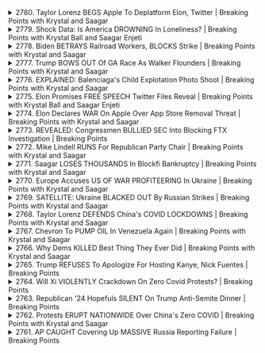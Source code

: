 <details>
<summary>2780. Taylor Lorenz BEGS Apple To Deplatform Elon, Twitter | Breaking Points with Krystal and Saagar</summary><br>

<a href="https://www.youtube.com/watch?v=hqEM2F9-U2k" target="_blank">
    <img src="https://img.youtube.com/vi/hqEM2F9-U2k/maxresdefault.jpg" 
        alt="[Youtube]" width="200">
</a>

# Taylor Lorenz BEGS Apple To Deplatform Elon, Twitter | Breaking Points with Krystal and Saagar


</details>

<details>
<summary>2779. Shock Data: Is America DROWNING In Loneliness? | Breaking Points with Krystal Ball and Saagar Enjeti</summary><br>

<a href="https://www.youtube.com/watch?v=PyTkBzlJSs8" target="_blank">
    <img src="https://img.youtube.com/vi/PyTkBzlJSs8/maxresdefault.jpg" 
        alt="[Youtube]" width="200">
</a>

# Shock Data: Is America DROWNING In Loneliness? | Breaking Points with Krystal Ball and Saagar Enjeti


</details>

<details>
<summary>2778. Biden BETRAYS Railroad Workers, BLOCKS Strike | Breaking Points with Krystal and Saagar</summary><br>

<a href="https://www.youtube.com/watch?v=WXhZ5XbnkGc" target="_blank">
    <img src="https://img.youtube.com/vi/WXhZ5XbnkGc/maxresdefault.jpg" 
        alt="[Youtube]" width="200">
</a>

# Biden BETRAYS Railroad Workers, BLOCKS Strike | Breaking Points with Krystal and Saagar


</details>

<details>
<summary>2777. Trump BOWS OUT Of GA Race As Walker Flounders | Breaking Points with Krystal and Saagar</summary><br>

<a href="https://www.youtube.com/watch?v=H4sggagsu_U" target="_blank">
    <img src="https://img.youtube.com/vi/H4sggagsu_U/maxresdefault.jpg" 
        alt="[Youtube]" width="200">
</a>

# Trump BOWS OUT Of GA Race As Walker Flounders | Breaking Points with Krystal and Saagar


</details>

<details>
<summary>2776. EXPLAINED: Balenciaga's Child Explotation Photo Shoot | Breaking Points with Krystal and Saagar</summary><br>

<a href="https://www.youtube.com/watch?v=_NCCgGK3gaA" target="_blank">
    <img src="https://img.youtube.com/vi/_NCCgGK3gaA/maxresdefault.jpg" 
        alt="[Youtube]" width="200">
</a>

# EXPLAINED: Balenciaga's Child Explotation Photo Shoot | Breaking Points with Krystal and Saagar


</details>

<details>
<summary>2775. Elon Promises FREE SPEECH Twitter Files Reveal | Breaking Points with Krystal Ball and Saagar Enjeti</summary><br>

<a href="https://www.youtube.com/watch?v=T3brpi2H5KY" target="_blank">
    <img src="https://img.youtube.com/vi/T3brpi2H5KY/maxresdefault.jpg" 
        alt="[Youtube]" width="200">
</a>

# Elon Promises FREE SPEECH Twitter Files Reveal | Breaking Points with Krystal Ball and Saagar Enjeti


</details>

<details>
<summary>2774. Elon Declares WAR On Apple Over App Store Removal Threat | Breaking Points with Krystal and Saagar</summary><br>

<a href="https://www.youtube.com/watch?v=ecbXjwPu3UE" target="_blank">
    <img src="https://img.youtube.com/vi/ecbXjwPu3UE/maxresdefault.jpg" 
        alt="[Youtube]" width="200">
</a>

# Elon Declares WAR On Apple Over App Store Removal Threat | Breaking Points with Krystal and Saagar


</details>

<details>
<summary>2773. REVEALED: Congressmen BULLIED SEC Into Blocking FTX Investigation | Breaking Points</summary><br>

<a href="https://www.youtube.com/watch?v=L35fbs_UlCM" target="_blank">
    <img src="https://img.youtube.com/vi/L35fbs_UlCM/maxresdefault.jpg" 
        alt="[Youtube]" width="200">
</a>

# REVEALED: Congressmen BULLIED SEC Into Blocking FTX Investigation | Breaking Points


</details>

<details>
<summary>2772. Mike Lindell RUNS For Republican Party Chair | Breaking Points with Krystal and Saagar</summary><br>

<a href="https://www.youtube.com/watch?v=93ljC9GhPaA" target="_blank">
    <img src="https://img.youtube.com/vi/93ljC9GhPaA/maxresdefault.jpg" 
        alt="[Youtube]" width="200">
</a>

# Mike Lindell RUNS For Republican Party Chair | Breaking Points with Krystal and Saagar


</details>

<details>
<summary>2771. Saagar LOSES THOUSANDS In Blockfi Bankruptcy | Breaking Points with Krystal and Saagar</summary><br>

<a href="https://www.youtube.com/watch?v=9cATvKsZA0A" target="_blank">
    <img src="https://img.youtube.com/vi/9cATvKsZA0A/maxresdefault.jpg" 
        alt="[Youtube]" width="200">
</a>

# Saagar LOSES THOUSANDS In Blockfi Bankruptcy | Breaking Points with Krystal and Saagar


</details>

<details>
<summary>2770. Europe Accuses US OF WAR PROFITEERING In Ukraine | Breaking Points with Krystal and Saagar</summary><br>

<a href="https://www.youtube.com/watch?v=vBp1oegk1M8" target="_blank">
    <img src="https://img.youtube.com/vi/vBp1oegk1M8/maxresdefault.jpg" 
        alt="[Youtube]" width="200">
</a>

# Europe Accuses US OF WAR PROFITEERING In Ukraine | Breaking Points with Krystal and Saagar


</details>

<details>
<summary>2769. SATELLITE: Ukraine BLACKED OUT By Russian Strikes | Breaking Points with Krystal and Saagar</summary><br>

<a href="https://www.youtube.com/watch?v=WkAOuH59oaE" target="_blank">
    <img src="https://img.youtube.com/vi/WkAOuH59oaE/maxresdefault.jpg" 
        alt="[Youtube]" width="200">
</a>

# SATELLITE: Ukraine BLACKED OUT By Russian Strikes | Breaking Points with Krystal and Saagar


</details>

<details>
<summary>2768. Taylor Lorenz DEFENDS China's COVID LOCKDOWNS | Breaking Points with Krystal and Saagar</summary><br>

<a href="https://www.youtube.com/watch?v=eNOzEIgaBZ0" target="_blank">
    <img src="https://img.youtube.com/vi/eNOzEIgaBZ0/maxresdefault.jpg" 
        alt="[Youtube]" width="200">
</a>

# Taylor Lorenz DEFENDS China's COVID LOCKDOWNS | Breaking Points with Krystal and Saagar


</details>

<details>
<summary>2767. Chevron To PUMP OIL In Venezuela Again | Breaking Points with Krystal and Saagar</summary><br>

<a href="https://www.youtube.com/watch?v=RAP7ZOTrpyI" target="_blank">
    <img src="https://img.youtube.com/vi/RAP7ZOTrpyI/maxresdefault.jpg" 
        alt="[Youtube]" width="200">
</a>

# Chevron To PUMP OIL In Venezuela Again | Breaking Points with Krystal and Saagar


</details>

<details>
<summary>2766. Why Dems KILLED Best Thing They Ever Did | Breaking Points with Krystal and Saagar</summary><br>

<a href="https://www.youtube.com/watch?v=PlgdQaPRM34" target="_blank">
    <img src="https://img.youtube.com/vi/PlgdQaPRM34/maxresdefault.jpg" 
        alt="[Youtube]" width="200">
</a>

# Why Dems KILLED Best Thing They Ever Did | Breaking Points with Krystal and Saagar


</details>

<details>
<summary>2765. Trump REFUSES To Apologize For Hosting Kanye, Nick Fuentes | Breaking Points</summary><br>

<a href="https://www.youtube.com/watch?v=BJrPUKlTVng" target="_blank">
    <img src="https://img.youtube.com/vi/BJrPUKlTVng/maxresdefault.jpg" 
        alt="[Youtube]" width="200">
</a>

# Trump REFUSES To Apologize For Hosting Kanye, Nick Fuentes | Breaking Points


</details>

<details>
<summary>2764. Will Xi VIOLENTLY Crackdown On Zero Covid Protests? | Breaking Points</summary><br>

<a href="https://www.youtube.com/watch?v=HXjy6bZBOgc" target="_blank">
    <img src="https://img.youtube.com/vi/HXjy6bZBOgc/maxresdefault.jpg" 
        alt="[Youtube]" width="200">
</a>

# Will Xi VIOLENTLY Crackdown On Zero Covid Protests? | Breaking Points


</details>

<details>
<summary>2763. Republican '24 Hopefuls SILENT On Trump Anti-Semite Dinner | Breaking Points</summary><br>

<a href="https://www.youtube.com/watch?v=HEGbxpwZHts" target="_blank">
    <img src="https://img.youtube.com/vi/HEGbxpwZHts/maxresdefault.jpg" 
        alt="[Youtube]" width="200">
</a>

# Republican '24 Hopefuls SILENT On Trump Anti-Semite Dinner | Breaking Points


</details>

<details>
<summary>2762. Protests ERUPT NATIONWIDE Over China's Zero COVID | Breaking Points with Krystal and Saagar</summary><br>

<a href="https://www.youtube.com/watch?v=YMFRqQoaWO0" target="_blank">
    <img src="https://img.youtube.com/vi/YMFRqQoaWO0/maxresdefault.jpg" 
        alt="[Youtube]" width="200">
</a>

# Protests ERUPT NATIONWIDE Over China's Zero COVID | Breaking Points with Krystal and Saagar


</details>

<details>
<summary>2761. AP CAUGHT Covering Up MASSIVE Russia Reporting Failure | Breaking Points</summary><br>

<a href="https://www.youtube.com/watch?v=52o0UHwR5Qk" target="_blank">
    <img src="https://img.youtube.com/vi/52o0UHwR5Qk/maxresdefault.jpg" 
        alt="[Youtube]" width="200">
</a>

# AP CAUGHT Covering Up MASSIVE Russia Reporting Failure | Breaking Points


</details>

